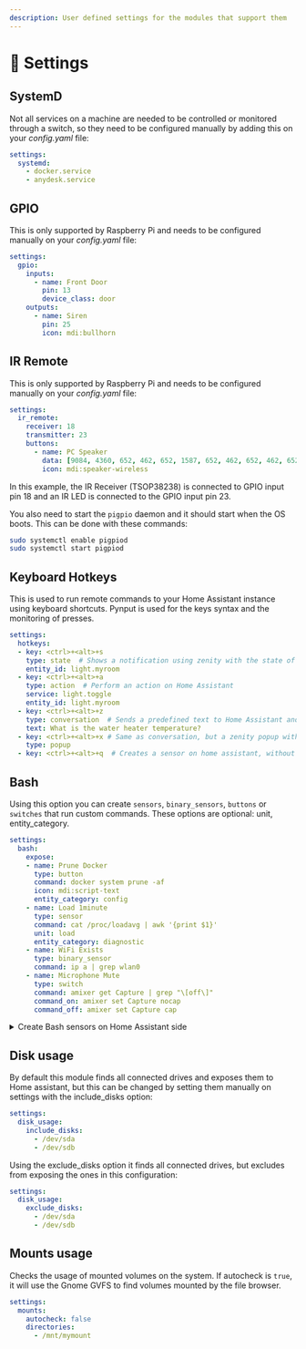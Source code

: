 ```yaml
---
description: User defined settings for the modules that support them
---
```


# 🔗 Settings

## SystemD

Not all services on a machine are needed to be controlled or monitored through a switch, so they need to be configured manually by adding this on your _config.yaml_ file:

```yaml
settings:
  systemd:
    - docker.service
    - anydesk.service
```

## GPIO

This is only supported by Raspberry Pi and needs to be configured manually on your _config.yaml_ file:

```yaml
settings:
  gpio:
    inputs:
      - name: Front Door
        pin: 13
        device_class: door
    outputs:
      - name: Siren
        pin: 25
        icon: mdi:bullhorn
```

## IR Remote

This is only supported by Raspberry Pi and needs to be configured manually on your _config.yaml_ file:

```yaml
settings:
  ir_remote:
    receiver: 18
    transmitter: 23
    buttons:
      - name: PC Speaker
        data: [9084, 4360, 652, 462, 652, 1587, 652, 462, 652, 462, 652, 462, 652, 462, 652, 462, 652, 462, 652, 462, 652, 400, 652, 462, 652, 462, 652, 462, 652, 1587, 652, 462, 652, 1587, 652, 462, 652, 462, 652, 462, 652, 462, 652, 462, 652, 462, 652, 462, 652, 1587, 652, 1587, 652, 1587, 652, 1587, 652, 1587, 652, 1587, 652, 1587, 652, 1587, 652, 462, 652]
        icon: mdi:speaker-wireless
```

In this example, the IR Receiver (TSOP38238) is connected to GPIO input pin 18 and an IR LED is connected to the GPIO input pin 23.

You also need to start the `pigpio` daemon and it should start when the OS boots. This can be done with these commands:

```bash
sudo systemctl enable pigpiod
sudo systemctl start pigpiod
```

## Keyboard Hotkeys

This is used to run remote commands to your Home Assistant instance using keyboard shortcuts. Pynput is used for the keys syntax and the monitoring of presses.

```yaml
settings:
  hotkeys:
  - key: <ctrl>+<alt>+s
    type: state  # Shows a notification using zenity with the state of the entity
    entity_id: light.myroom
  - key: <ctrl>+<alt>+a
    type: action  # Perform an action on Home Assistant
    service: light.toggle
    entity_id: light.myroom
  - key: <ctrl>+<alt>+z
    type: conversation  # Sends a predefined text to Home Assistant and displays a notification with the result
    text: What is the water heater temperature?
  - key: <ctrl>+<alt>+x # Same as conversation, but a zenity popup with an entry is displayd for the user to write
    type: popup
  - key: <ctrl>+<alt>+q  # Creates a sensor on home assistant, without any further configuration
```

## Bash

Using this option you can create `sensors`, `binary_sensors`, `buttons` or `switches` that run custom commands. These options are optional: unit, entity\_category.

```yaml
settings:
  bash:
    expose:
    - name: Prune Docker
      type: button
      command: docker system prune -af
      icon: mdi:script-text
      entity_category: config
    - name: Load 1minute
      type: sensor
      command: cat /proc/loadavg | awk '{print $1}'
      unit: load
      entity_category: diagnostic
    - name: WiFi Exists
      type: binary_sensor
      command: ip a | grep wlan0
    - name: Microphone Mute
      type: switch
      command: amixer get Capture | grep "\[off\]"
      command_on: amixer set Capture nocap
      command_off: amixer set Capture cap
```

<details>

<summary>Create Bash sensors on Home Assistant side</summary>

The bash module can run any command on a remote computer which makes it dangerous, but also very helpful to create sensors without creating modules on LNXlink.

You will need to create a new sensor on your Home Assistant configuration file like so:

```yaml
mqtt:
  sensor:
    - name: "Test ls"
      unique_id: "test_ls"
      state_topic: "lnxlink/desktop-linux/command_result/bash/bash_command/test_ls"
      availability:
        - topic: "lnxlink/desktop-linux/lwt"
          payload_available: "ON"
          payload_not_available: "OFF"
```

Then you must create an automation to run on an interval to get the result of a command:

```yaml
alias: Get files count
mode: single
trigger:
  - platform: time_pattern
    seconds: "40"
action:
  - service: mqtt.publish
    data:
      topic: lnxlink/desktop-linux/commands/bash/bash_command/test_ls
      payload: ls ~/Downloads | wc -l
```

</details>

## Disk usage

By default this module finds all connected drives and exposes them to Home assistant, but this can be changed by setting them manually on settings with the include\_disks option:

```yaml
settings:
  disk_usage:
    include_disks:
      - /dev/sda
      - /dev/sdb
```

Using the exclude\_disks option it finds all connected drives, but excludes from exposing the ones in this configuration:

```yaml
settings:
  disk_usage:
    exclude_disks:
      - /dev/sda
      - /dev/sdb
```

## Mounts usage

Checks the usage of mounted volumes on the system. If autocheck is `true`, it will use the Gnome GVFS to find volumes mounted by the file browser.

```yaml
settings:
  mounts:
    autocheck: false
    directories:
      - /mnt/mymount
```
